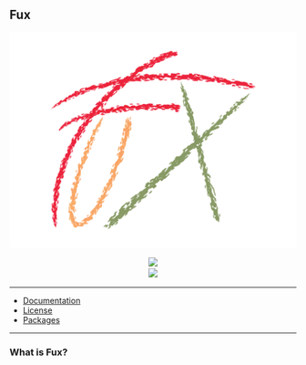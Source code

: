 ## Fux

![Image missing](./750C4E03-5A28-4D03-A97B-9D98E737D6AB.png)

<p align="center">
  <img src="https://img.shields.io/appveyor/build/Fuechs/fuxlang?style=flat-square"><br>
  <a href="./LICENSE.md"><img src="https://img.shields.io/github/license/Fuechs/fuxlang?style=flat-square"></a>
</p>

---

- [Documentation](./docs/current.md)
- [License](./LICENSE.md)
- [Packages](./src/packages)

---

### What is Fux?
